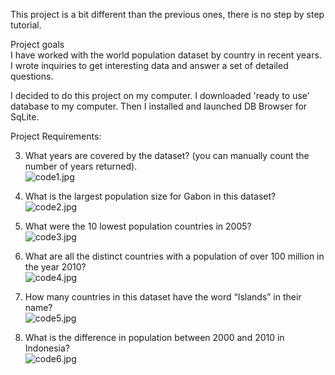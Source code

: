 This project is a bit different than the previous ones, there is no step by step tutorial.  

Project goals  
I have worked with the world population dataset by country in recent years. I wrote inquiries to get interesting data and answer a set of detailed questions.  

I decided to do this project on my computer. I downloaded 'ready to use' database to my computer. Then I installed and launched DB Browser for SqLite.  

Project Requirements:  
    
      
3. What years are covered by the dataset? (you can manually count the number of years returned).  
![code1.jpg](https://github.com/mario-moscicki/sql-codecademy/blob/master/world-populations-db-browser/code1.jpg)  
  
4. What is the largest population size for Gabon in this dataset?
![code2.jpg](https://github.com/mario-moscicki/sql-codecademy/blob/master/world-populations-db-browser/code2.jpg)
  
5. What were the 10 lowest population countries in 2005?  
![code3.jpg](https://github.com/mario-moscicki/sql-codecademy/blob/master/world-populations-db-browser/code3.jpg)
   
6. What are all the distinct countries with a population of over 100 million in the year 2010?  
![code4.jpg](https://github.com/mario-moscicki/sql-codecademy/blob/master/world-populations-db-browser/code4.jpg)

7. How many countries in this dataset have the word “Islands” in their name?  
![code5.jpg](https://github.com/mario-moscicki/sql-codecademy/blob/master/world-populations-db-browser/code5.jpg)

8. What is the difference in population between 2000 and 2010 in Indonesia?  
![code6.jpg](https://github.com/mario-moscicki/sql-codecademy/blob/master/world-populations-db-browser/code6.jpg)  
